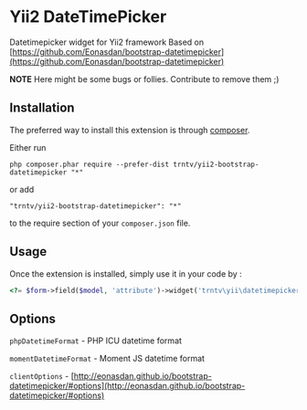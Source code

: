 Yii2 DateTimePicker
===================
Datetimepicker widget for Yii2 framework
Based on [https://github.com/Eonasdan/bootstrap-datetimepicker](https://github.com/Eonasdan/bootstrap-datetimepicker)

**NOTE** Here might be some bugs or follies. Contribute to remove them ;)


Installation
------------

The preferred way to install this extension is through [composer](http://getcomposer.org/download/).

Either run

```
php composer.phar require --prefer-dist trntv/yii2-bootstrap-datetimepicker "*"
```

or add

```
"trntv/yii2-bootstrap-datetimepicker": "*"
```

to the require section of your `composer.json` file.


Usage
-----

Once the extension is installed, simply use it in your code by  :

```php
<?= $form->field($model, 'attribute')->widget('trntv\yii\datetimepicker\DatetimepickerWidget'); ?>
```

Options
-------
``phpDatetimeFormat`` - PHP ICU datetime format

``momentDatetimeFormat`` - Moment JS datetime format

``clientOptions`` - [http://eonasdan.github.io/bootstrap-datetimepicker/#options](http://eonasdan.github.io/bootstrap-datetimepicker/#options)